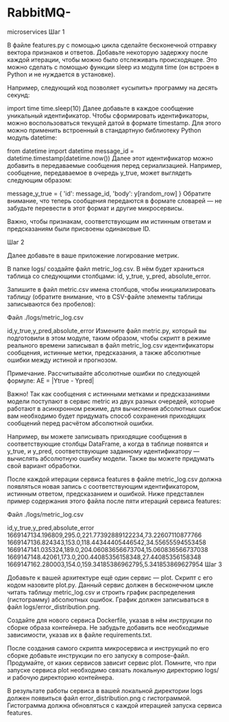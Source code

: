 # RabbitMQ-
microservices
Шаг 1

В файле features.py с помощью цикла сделайте бесконечной отправку вектора признаков и ответов. Добавьте некоторую задержку после каждой итерации, чтобы можно было отслеживать происходящее. Это можно сделать с помощью функции sleep из модуля time (он встроен в Python и не нуждается в установке).

Например, следующий код позволяет «усыпить» программу на десять секунд:


import time
time.sleep(10)
Далее добавьте в каждое сообщение уникальный идентификатор. Чтобы сформировать идентификаторы, можно воспользоваться текущей датой в формате timestamp. Для этого можно применить встроенный в стандартную библиотеку Python модуль datetime:


from datetime import datetime
message_id = datetime.timestamp(datetime.now())
Далее этот идентификатор можно добавить в передаваемые сообщения перед сериализацией. Например, сообщение, передаваемое в очередь y_true, может выглядеть следующим образом:


message_y_true = {
    'id': message_id,
    'body': y[random_row]
}
Обратите внимание, что теперь сообщения передаются в формате словарей — не забудьте перевести в этот формат и другие микросервисы.

Важно, чтобы признакам, соответствующим им истинным ответам и предсказаниям были присвоены одинаковые ID.

Шаг 2

Далее добавьте в ваше приложение логирование метрик.

В папке logs/ создайте файл metric_log.csv. В нём будет храниться таблица со следующими столбцами: id, y_true, y_pred, absolute_error.

Запишите в файл metric.csv имена столбцов, чтобы инициализировать таблицу (обратите внимание, что в CSV-файле элементы таблицы записываются без пробелов):

Файл ./logs/metric_log.csv


id,y_true,y_pred,absolute_error
Измените файл metric.py, который вы подготовили в этом модуле, таким образом, чтобы скрипт в режиме реального времени записывал в файл metric_log.csv идентификаторы сообщения, истинные метки, предсказания, а также абсолютные ошибки между истиной и прогнозом.

Примечание. Рассчитывайте абсолютные ошибки по следующей формуле:
AE = |Ytrue - Ypred|


Важно! Так как сообщения с истинными метками и предсказаниями модели поступают в сервис metric из двух разных очередей, которые работают в асинхронном режиме, для вычисления абсолютных ошибок вам необходимо будет придумать способ сохранения приходящих сообщений перед расчётом абсолютной ошибки.

Например, вы можете записывать приходящие сообщения в соответствующие столбцы DataFrame, а когда в таблице появятся и y_true, и y_pred, соответствующие заданному идентификатору — вычислять абсолютную ошибку модели. Также вы можете придумать свой вариант обработки.

После каждой итерации сервиса features в файле metric_log.csv должна появляться новая запись с соответствующим идентификатором, истинным ответом, предсказанием и ошибкой. Ниже представлен пример содержания этого файла после пяти итераций сервиса features:

Файл ./logs/metric_log.csv


id,y_true,y_pred,absolute_error
1669147134.196809,295.0,221.77392889122234,73.22607110877766
1669147136.824343,153.0,118.44344405446542,34.55655594553458
1669147141.035324,189.0,204.06083656673704,15.060836566737038
1669147148.42061,173.0,200.44085356158348,27.44085356158348
1669147162.280003,154.0,159.34185386962795,5.341853869627954
Шаг 3

Добавьте к вашей архитектуре ещё один сервис — plot. Скрипт с его кодом назовите plot.py. Данный сервис должен в бесконечном цикле читать таблицу metric_log.csv и строить график распределения (гистограмму) абсолютных ошибок. График должен записываться в файл logs/error_distribution.png.

Создайте для нового сервиса Dockerfile, указав в нём инструкции по сборке образа контейнера. Не забудьте добавить все необходимые зависимости, указав их в файле requirements.txt.

После создания самого скрипта микросервиса и инструкций по его сборке добавьте инструкции по его запуску в compose-файл. Продумайте, от каких сервисов зависит сервис plot. Помните, что при запуске сервиса plot необходимо связать локальную директорию logs/ и рабочую директорию контейнера.

В результате работы сервиса в вашей локальной директории logs должен появиться файл error_distribution.png с гистограммой. Гистограмма должна обновляться с каждой итерацией запуска сервиса features.
